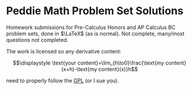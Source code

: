 # Peddie Math Problem Set Solutions

Homework submissions for Pre-Calculus Honors and AP Calculus BC problem sets, done in $\LaTeX$ (as is normal). Not complete, many/most questions not completed.

The work is licensed so any derivative content:

$$\displaystyle \text{your content}=\lim_{h\to0}\frac{\text{my content}(x+h)-\text{my content}(x)}h$$

need to properly follow the [GPL](https://en.wikipedia.org/wiki/GNU_General_Public_License) (or I sue you).
